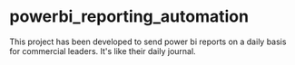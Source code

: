 # powerbi_reporting_automation
This project has been developed to send power bi reports on a daily basis for commercial leaders. It's like their daily journal.
